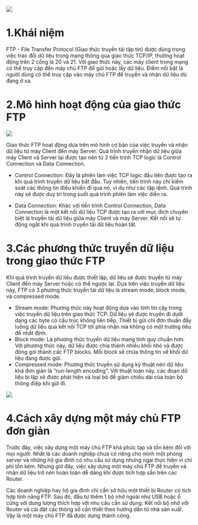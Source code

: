 <img src="https://www.totolink.vn/public/uploads/img_post/giao-thuc-ftp-la-gi-nhung-dieu-ban-chua-biet-ve-giao-thuc-ftp-2.png">

# 1.Khái niệm
FTP - File Transfer Protocol (Giao thức truyền tải tập tin) được dùng trong việc trao đổi dữ liệu trong mạng thông qua giao thức TCP/IP, thường hoạt động trên 2 cổng là 20 và 21. Với giao thức này, các máy client trong mạng có thể truy cập đến máy chủ FTP để gửi hoặc lấy dữ liệu. Điểm nổi bật là người dùng có thể truy cập vào máy chủ FTP để truyền và nhận dữ liệu dù đang ở xa.
# 2.Mô hình hoạt động của giao thức FTP
<img src="https://www.totolink.vn/public/uploads/img_article/giaothucftplaginhungdieubanchuabietvegiaothucftp-1.png">

Giao thức FTP hoạt động dựa trên mô hình cơ bản của việc truyền và nhận dữ liệu từ máy Client đến máy Server. Quá trình truyền nhận dữ liệu giữa máy Client và Server lại được tạo nên từ 2 tiến trình TCP logic là Control Connection và Data Connection.
- Control Connection: Đây là phiên làm việc TCP logic đầu tiên được tạo ra khi quá trình truyền dữ liệu bắt đầu. Tuy nhiên, tiến trình này chỉ kiểm soát các thông tin điều khiển đi qua nó, ví dụ như các tập lệnh. Quá trình này sẽ được duy trì trong suốt quá trình phiên làm việc diễn ra.

- Data Connection: Khác với tiến trình Control Connection, Data Connection là một kết nối dữ liệu TCP được tạo ra với mục đích chuyên biệt là truyền tải dữ liệu giữa máy Client và máy Server. Kết nối sẽ tự động ngắt khi quá trình truyền tải dữ liệu hoàn tất.
# 3.Các phương thức truyền dữ liệu trong giao thức FTP
Khi quá trình truyền dữ liệu được thiết lập, dữ liệu sẽ được truyền từ máy Client đến máy Server hoặc có thể ngược lại. Dựa trên việc truyền dữ liệu này, FTP có 3 phương thức truyền tải dữ liệu là stream mode, block mode, và compressed mode.
- Stream mode: Phương thức này hoạt động dựa vào tính tin cậy trong việc truyền dữ liệu trên giao thức TCP. Dữ liệu sẽ được truyền đi dưới dạng các byte có cấu trúc không liên tiếp. Thiết bị gửi chỉ đơn thuần đẩy luồng dữ liệu qua kết nối TCP tới phía nhận mà không có một trường tiêu đề nhất định.
- Block mode:  Là phương thức truyền dữ liệu mang tính quy chuẩn hơn. Với phương thức này, dữ liệu được chia thành nhiều khối nhỏ và được đóng gói thành các FTP blocks. Mỗi block sẽ chứa thông tin về khối dữ liệu đang được gửi.
- Compressed mode:  Phương thức truyền sử dụng kỹ thuật nén dữ liệu khá đơn giản là “run-length encoding”. Với thuật toán này, các đoạn dữ liệu bị lặp sẽ được phát hiện và loại bỏ để giảm chiều dài của toàn bộ thông điệp khi gửi đi.

<img src="https://www.totolink.vn/public/uploads/img_article/giaothucftplaginhungdieubanchuabietvegiaothucftp-3.png">

# 4.Cách xây dựng một máy chủ FTP đơn giản
Trước đây, việc xây dựng một máy chủ FTP khá phức tạp và tốn kém đối với mọi người. Nhất là các doanh nghiệp chưa có riêng cho mình một phòng server và những hộ gia đình có nhu cầu sử dụng nhưng ngại thực hiện vì chi phí tốn kém. Nhưng giờ đây, việc xây dựng một máy chủ FTP để truyền và nhận dữ liệu trở nên hoàn toàn dễ dàng khi được tích hợp sẵn trên các Router.

Các doanh nghiệp hay hộ gia đình chỉ cần sở hữu một thiết bị Router có tích hợp tính năng FTP. Sau đó, đầu tư thêm 1 bộ nhớ ngoài như USB hoặc ổ cứng với dung lượng thích hợp với nhu cầu cần sử dụng. Kết nối bộ nhớ với Router và cài đặt các thông số cần thiết theo hướng dẫn từ nhà sản xuất. Vậy là một máy chủ FTP đã được dựng thành công.

